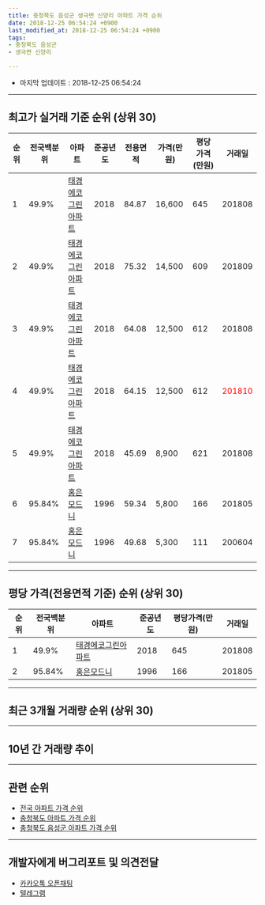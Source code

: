 ```yaml
---
title: 충청북도 음성군 생극면 신양리 아파트 가격 순위
date: 2018-12-25 06:54:24 +0900
last_modified_at: 2018-12-25 06:54:24 +0900
tags:
- 충청북도 음성군
- 생극면 신양리

---
```


* 마지막 업데이트 : 2018-12-25 06:54:24

---

## 최고가 실거래 기준 순위 (상위 30)


|순위|전국백분위|아파트|준공년도|전용면적|가격(만원)|평당가격(만원)|거래일|
|---|---|---|---|---|---|---|---|
|1|49.9%|[태경에코그린아파트](https://search.naver.com/search.naver?query=%EC%B6%A9%EC%B2%AD%EB%B6%81%EB%8F%84+%EC%9D%8C%EC%84%B1%EA%B5%B0+%EC%83%9D%EA%B7%B9%EB%A9%B4+%EC%8B%A0%EC%96%91%EB%A6%AC+%ED%83%9C%EA%B2%BD%EC%97%90%EC%BD%94%EA%B7%B8%EB%A6%B0%EC%95%84%ED%8C%8C%ED%8A%B8)|2018|84.87|16,600|645|201808|
|2|49.9%|[태경에코그린아파트](https://search.naver.com/search.naver?query=%EC%B6%A9%EC%B2%AD%EB%B6%81%EB%8F%84+%EC%9D%8C%EC%84%B1%EA%B5%B0+%EC%83%9D%EA%B7%B9%EB%A9%B4+%EC%8B%A0%EC%96%91%EB%A6%AC+%ED%83%9C%EA%B2%BD%EC%97%90%EC%BD%94%EA%B7%B8%EB%A6%B0%EC%95%84%ED%8C%8C%ED%8A%B8)|2018|75.32|14,500|609|201809|
|3|49.9%|[태경에코그린아파트](https://search.naver.com/search.naver?query=%EC%B6%A9%EC%B2%AD%EB%B6%81%EB%8F%84+%EC%9D%8C%EC%84%B1%EA%B5%B0+%EC%83%9D%EA%B7%B9%EB%A9%B4+%EC%8B%A0%EC%96%91%EB%A6%AC+%ED%83%9C%EA%B2%BD%EC%97%90%EC%BD%94%EA%B7%B8%EB%A6%B0%EC%95%84%ED%8C%8C%ED%8A%B8)|2018|64.08|12,500|612|201808|
|4|49.9%|[태경에코그린아파트](https://search.naver.com/search.naver?query=%EC%B6%A9%EC%B2%AD%EB%B6%81%EB%8F%84+%EC%9D%8C%EC%84%B1%EA%B5%B0+%EC%83%9D%EA%B7%B9%EB%A9%B4+%EC%8B%A0%EC%96%91%EB%A6%AC+%ED%83%9C%EA%B2%BD%EC%97%90%EC%BD%94%EA%B7%B8%EB%A6%B0%EC%95%84%ED%8C%8C%ED%8A%B8)|2018|64.15|12,500|612|<span style="color:red">201810</span>|
|5|49.9%|[태경에코그린아파트](https://search.naver.com/search.naver?query=%EC%B6%A9%EC%B2%AD%EB%B6%81%EB%8F%84+%EC%9D%8C%EC%84%B1%EA%B5%B0+%EC%83%9D%EA%B7%B9%EB%A9%B4+%EC%8B%A0%EC%96%91%EB%A6%AC+%ED%83%9C%EA%B2%BD%EC%97%90%EC%BD%94%EA%B7%B8%EB%A6%B0%EC%95%84%ED%8C%8C%ED%8A%B8)|2018|45.69|8,900|621|201808|
|6|95.84%|[홍은모드니](https://search.naver.com/search.naver?query=%EC%B6%A9%EC%B2%AD%EB%B6%81%EB%8F%84+%EC%9D%8C%EC%84%B1%EA%B5%B0+%EC%83%9D%EA%B7%B9%EB%A9%B4+%EC%8B%A0%EC%96%91%EB%A6%AC+%ED%99%8D%EC%9D%80%EB%AA%A8%EB%93%9C%EB%8B%88)|1996|59.34|5,800|166|201805|
|7|95.84%|[홍은모드니](https://search.naver.com/search.naver?query=%EC%B6%A9%EC%B2%AD%EB%B6%81%EB%8F%84+%EC%9D%8C%EC%84%B1%EA%B5%B0+%EC%83%9D%EA%B7%B9%EB%A9%B4+%EC%8B%A0%EC%96%91%EB%A6%AC+%ED%99%8D%EC%9D%80%EB%AA%A8%EB%93%9C%EB%8B%88)|1996|49.68|5,300|111|200604|


---

## 평당 가격(전용면적 기준) 순위 (상위 30)


|순위|전국백분위|아파트|준공년도|평당가격(만원)|거래일|
|---|---|---|---|---|---|
|1|49.9%|[태경에코그린아파트](https://search.naver.com/search.naver?query=%EC%B6%A9%EC%B2%AD%EB%B6%81%EB%8F%84+%EC%9D%8C%EC%84%B1%EA%B5%B0+%EC%83%9D%EA%B7%B9%EB%A9%B4+%EC%8B%A0%EC%96%91%EB%A6%AC+%ED%83%9C%EA%B2%BD%EC%97%90%EC%BD%94%EA%B7%B8%EB%A6%B0%EC%95%84%ED%8C%8C%ED%8A%B8)|2018|645|201808|
|2|95.84%|[홍은모드니](https://search.naver.com/search.naver?query=%EC%B6%A9%EC%B2%AD%EB%B6%81%EB%8F%84+%EC%9D%8C%EC%84%B1%EA%B5%B0+%EC%83%9D%EA%B7%B9%EB%A9%B4+%EC%8B%A0%EC%96%91%EB%A6%AC+%ED%99%8D%EC%9D%80%EB%AA%A8%EB%93%9C%EB%8B%88)|1996|166|201805|


---

## 최근 3개월 거래량 순위 (상위 30)


<div style="width:100%;">
    <canvas id="deal_count_ranking" height="250"></canvas>
</div>


<script>
new Chart(document.getElementById("deal_count_ranking"), {
    type: 'horizontalBar',
    data: {
        labels: ['태경에코그린아파트', '홍은모드니'],
        datasets: [{
            label: '실거래 수',
            data: [4, 2],
            borderColor: "rgba(255, 0, 128, 1)",
            backgroundColor: "rgba(255, 0, 128, 0.5)",
            fill: false,
        }]
    },
    options: {
        responsive: true,
        title: {
            display: true,
            text: '최근 3개월 거래량 순위'
        },
        tooltips: {
            mode: 'index',
            intersect: false,
            callbacks: {
                title: function(tooltipItems, data) {
                    return "실거래 수:";
                },
                label: function(tooltipItem, data) {
                    return data.labels[tooltipItem.index] + ": " + tooltipItem.xLabel;
                }
            }
        },
        hover: {
            mode: 'nearest',
            intersect: true
        },
        scales: {
            xAxes: [{
                display: true,
                scaleLabel: {
                    display: true,
                    labelString: '실거래 수'
                },
                ticks: {
                    suggestedMin: 0,
                }
            }],
            yAxes: [{
                display: true,
                ticks: {
                    autoSkip: false,
                    callback: function(value, index, values) {
                        if (value.length > 15)
                            return value.substr(0, 13) + "...";
                        else
                            return value;
                    }
                },
                scaleLabel: {
                    display: false,
                }
            }]
        }
    }
});

</script>


---

## 10년 간 거래량 추이


<div style="width:100%;">
    <canvas id="deal_progress" height="250"></canvas>
</div>

<script>
new Chart(document.getElementById("deal_progress"), {
    type: 'line',
    data: {
        labels: ['200812','200901','200902','200903','200904','200905','200906','200907','200908','200909','200910','200911','200912','201001','201002','201003','201004','201005','201006','201007','201008','201009','201010','201011','201012','201101','201102','201103','201104','201105','201106','201107','201108','201109','201110','201111','201112','201201','201202','201203','201204','201205','201206','201207','201208','201209','201210','201211','201212','201301','201302','201303','201304','201305','201306','201307','201308','201309','201310','201311','201312','201401','201402','201403','201404','201405','201406','201407','201408','201409','201410','201411','201412','201501','201502','201503','201504','201505','201506','201507','201508','201509','201510','201511','201512','201601','201602','201603','201604','201605','201606','201607','201608','201609','201610','201611','201612','201701','201702','201703','201704','201705','201706','201707','201708','201709','201710','201711','201712','201801','201802','201803','201804','201805','201806','201807','201808','201809','201810','201811','201812'],
        datasets: [{
            label: '실거래 수',
            pointRadius: 1,
            data: [0, 0, 0, 1, 0, 0, 0, 0, 0, 0, 0, 0, 0, 0, 0, 0, 0, 0, 0, 0, 0, 0, 1, 0, 0, 0, 0, 0, 5, 9, 1, 0, 0, 5, 4, 1, 1, 1, 1, 1, 2, 0, 0, 0, 3, 2, 1, 4, 1, 0, 1, 1, 1, 6, 4, 2, 1, 0, 0, 2, 6, 1, 0, 2, 4, 0, 6, 2, 0, 1, 0, 0, 0, 2, 0, 0, 0, 0, 0, 1, 0, 0, 1, 0, 1, 0, 0, 0, 0, 0, 1, 0, 2, 0, 0, 0, 4, 0, 0, 0, 0, 1, 0, 0, 0, 1, 1, 0, 0, 3, 0, 1, 1, 3, 0, 0, 9, 16, 3, 2, 1],
            borderColor: "rgba(255, 201, 14, 1)",
            backgroundColor: "rgba(255, 201, 14, 0.5)",
            fill: true,
        }]
    },
    options: {
        responsive: true,
        title: {
            display: true,
            text: '10년간 거래량 추이'
        },
        tooltips: {
            mode: 'index',
            intersect: false,
        },
        hover: {
            mode: 'nearest',
            intersect: true
        },
        scales: {
            xAxes: [{
                display: true,
                scaleLabel: {
                    display: true,
                    labelString: '년/월'
                }
            }],
            yAxes: [{
                display: true,
                ticks: {
                    suggestedMin: 0,
                },
                scaleLabel: {
                    display: true,
                    labelString: '실거래 수'
                }
            }]
        }
    }
});

</script>


---

## 관련 순위

- [전국 아파트 가격 순위](https://inasie.github.io/apt-ranking/전국)
- [충청북도 아파트 가격 순위](https://inasie.github.io/apt-ranking/충청북도)
- [충청북도 음성군 아파트 가격 순위](https://inasie.github.io/apt-ranking/충청북도-음성군)


---

## 개발자에게 버그리포트 및 의견전달

- [카카오톡 오픈채팅](https://open.kakao.com/o/gLJUAP4)
- [텔레그램](https://t.me/inasie)

